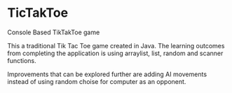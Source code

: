 # TicTakToe
Console Based TikTakToe game

This a traditional Tik Tac Toe game created in Java. The learning outcomes from completing the application is using arraylist, list, random and scanner functions. 

Improvements that can be explored further are adding AI movements instead of using random choise for computer as an opponent. 
